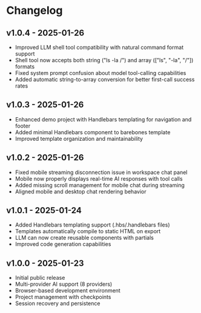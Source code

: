 # Changelog

## v1.0.4 - 2025-01-26
- Improved LLM shell tool compatibility with natural command format support
- Shell tool now accepts both string ("ls -la /") and array (["ls", "-la", "/"]) formats
- Fixed system prompt confusion about model tool-calling capabilities
- Added automatic string-to-array conversion for better first-call success rates

## v1.0.3 - 2025-01-26
- Enhanced demo project with Handlebars templating for navigation and footer
- Added minimal Handlebars component to barebones template
- Improved template organization and maintainability

## v1.0.2 - 2025-01-26
- Fixed mobile streaming disconnection issue in workspace chat panel
- Mobile now properly displays real-time AI responses with tool calls
- Added missing scroll management for mobile chat during streaming
- Aligned mobile and desktop chat rendering behavior

## v1.0.1 - 2025-01-24
- Added Handlebars templating support (.hbs/.handlebars files)
- Templates automatically compile to static HTML on export
- LLM can now create reusable components with partials
- Improved code generation capabilities

## v1.0.0 - 2025-01-23
- Initial public release
- Multi-provider AI support (8 providers)
- Browser-based development environment
- Project management with checkpoints
- Session recovery and persistence
